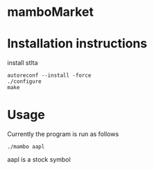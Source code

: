 mamboMarket
===========


Installation instructions
========================

install stlta

	autoreconf --install -force 
	./configure
	make
	

Usage
=====
Currently the program is run as follows
	
	./mambo aapl

aapl is a stock symbol
